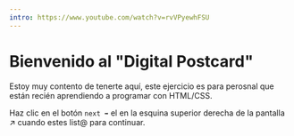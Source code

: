 ```yaml
---
intro: https://www.youtube.com/watch?v=rvVPyewhFSU
---
```


# Bienvenido al "Digital Postcard"

Estoy muy contento de tenerte aquí, este ejercicio es para perosnal que están recién aprendiendo a programar con 
HTML/CSS.

Haz clic en el botón `next ➡` el en la esquina superior derecha de la pantalla  ↗ cuando estes list@ para continuar.